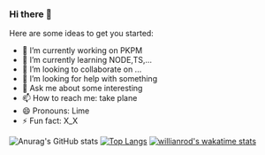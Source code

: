 ### Hi there 👋

Here are some ideas to get you started:

- 🔭 I’m currently working on PKPM
- 🌱 I’m currently learning NODE,TS,...
- 👯 I’m looking to collaborate on ...
- 🤔 I’m looking for help with something
- 💬 Ask me about some interesting
- 📫 How to reach me: take plane
- 😄 Pronouns: Lime
- ⚡ Fun fact: X_X

![Anurag's GitHub stats](https://github-readme-stats.vercel.app/api?username=cloudsTwo&show_icons=true&theme=merko)
[![Top Langs](https://github-readme-stats.vercel.app/api/top-langs/?username=cloudsTwo)](https://github.com/anuraghazra/github-readme-stats)
[![willianrod's wakatime stats](https://github-readme-stats.vercel.app/api/wakatime?username=cloudsTwo)](https://github.com/anuraghazra/github-readme-stats)


